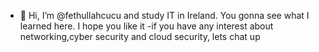 - 👋 Hi, I’m @fethullahcucu and study IT in Ireland. You gonna see what I learned here. I hope you like it
-if you have any interest about networking,cyber security and cloud security, lets chat up
